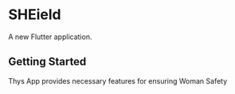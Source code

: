 # SHEield

A new Flutter application.

## Getting Started

Thys App provides necessary features for ensuring Woman Safety
